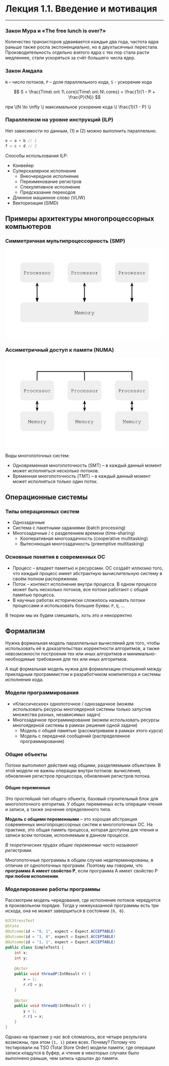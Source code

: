 # Лекция 1.1. Введение и мотивация

---
### Закон Мура и «The free lunch is over?»
Количество транзисторов удваивается каждые два года, частота ядра раньше также росла экспоненциально, но в двухтысячных перестала. Производительность отдельно взятого ядра с тех пор стала расти медленнее, стали ускоряться за счёт большего числа ядер.
### Закон Амдала
`N` – число потоков, `P` – доля параллельного кода, `S` - ускорение кода

$$
S = \frac{Time\ on\ 1\ core}{Time\ on\ N\ cores} = \frac{1}{1 - P + \frac{P}{N}}
$$

при \\(N \to \infty \\) максимальное ускорение кода \\( \frac{1}{1 - P} \\)

### Параллелизм на уровне инструкций (ILP)
Нет зависимости по данным, (1) и (2) можно выполнить параллельно.
```java
e = a + b // 1
f = c + d // 2
```
Способы использования ILP:
* Конвейер
* Суперскалярное исполнение
	* Внеочередное исполнение
	* Переименование регистров
	* Спекулятивное исполнение
	* Предсказание переходов
* Длинное машинное слово (VLIW)
* Векторизация (SIMD)

## Примеры архитектуры многопроцессорных компьютеров
### Симметричная мультипроцессорность (SMP)
![smp](img/1_smp.jpg)

### Ассиметричный доступ к памяти (NUMA)
![numa](img/1_numa.jpg)

Виды многопоточных систем:
* Одновременная многопоточность (SMT) – в каждый данный момент может исполняться несколько потоков.
* Временная многопоточность (TMT) – в каждый данный момент может исполняться только один поток.

## Операционные системы
### Типы операционных систем
* Однозадачные
* Система с пакетными заданиями (batch processing)
* Многозадачные / с разделением времени (time-sharing)
	* Кооперативная многозадачность (cooperative multitasking)
	* Вытесняющая многозадачность (preemptive multitasking)

### Основные понятия в современных ОС
* Процесс – владеет памятью и ресурсами. ОС создаёт иллюзию того, что каждый процесс имеет абстрактную вычислительную систему в своём полном распоряжении.
* Поток – контекст исполнения внутри процесса. В одном процессе может быть несколько потоков, все потоки работают с общей памятью процесса.
* В научных работах исторически сложилось называть потоки процессами и использовать большие буквы: `P`, `Q`, ...

В теории мы их будем смешивать, хоть это и некорректно

## Формализм
Нужна формальная модель параллельных вычислений для того, чтобы использовать её в доказательствах корректности алгоритмов, а также невозможности построения тех или иных алгоритмов и минимально-необходимые требования для тех или иных алгоритмов.

А ещё формальная модель нужна для формализации отношений между прикладным программистом и разработчиком компилятора и системы исполнения кода.

### Модели программирования
* «Классическое» однопоточное / однозадачное (можем использовать ресурсы многоядерной системы только запустив множества разных, независимых задач)
* Многозадачное программирование (можем использовать ресурсы многоядерной системы в рамках решения одной задачи)
	* Модель с общей памятью (рассматриваем в рамках этого курса)
	* Модель с передачей сообщений (распределенное программирование)

### Общие объекты
Потоки выполняют действия над общими, разделяемыми объектами. В этой модели не важны операции внутри потоков: вычисления, обновления регистров процессора, обновления регистров потока.

#### Общие переменные
Это простейший тип общего объекта, базовый строительный блок для многопоточного алгоритма. У общих переменных есть операции чтения и записи, а также значение определенного типа.

__Модель с общими переменными__ – это хорошая абстракция современных многопроцессорных систем и многопоточных ОС. На практике, это общая память процесса, которая доступна для чтения и записи всем потокам, исполняемым в данном процессе.

_В теоретических трудах общие переменные часто называют регистрами._

Многопоточные программы в общем случае недетерминированы, в отличие от однопоточных программ. Поэтому мы говорим, что __программа А имеет свойство Р__, если программа А имеет свойство Р __при любом исполнении__.

### Моделирование работы программы

Рассмотрим модель чередования, где исполнение потоков чередуется в произвольном порядке. Тогда у нижеуказанной программы есть три исхода, она не может завершиться в состоянии `{0, 0}`.
```java
@JCStressTest
@State
@Outcome(id = "0, 1", expect = Expect.ACCEPTABLE)
@Outcome(id = "1, 0", expect = Expect.ACCEPTABLE)
@Outcome(id = "1, 1", expect = Expect.ACCEPTABLE)
public class SimpleTest1 {
    int x;
    int y;
    
    @Actor 
    public void threadP(IntResult r) {
        x = 1;
        r.r2 = y;
    }
    
    @Actor 
    public void threadQ(IntResult r) {
        y = 1;
        r.r1 = x;
    }
}
```

Однако на практике у нас всё сломалось, все четыре результата возможны, при этом `{1, 1}` реже всех. Почему? Потому что тестировали на TSO (Total Store Order) модели памяти, где операции записи кладутся в буфер, и чтение в некоторых случаях было выполнено раньше, чем запись «дошла» до памяти.
